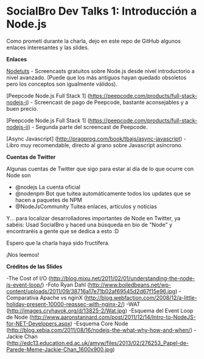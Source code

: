 SocialBro Dev Talks 1: Introducción a Node.js
===========================================

Como prometí durante la charla, dejo en este repo de GitHub algunos enlaces interesantes y las slides.

**Enlaces**

[Nodetuts](http://nodetuts.com/) - Screencasts gratuitos sobre Node.js desde nivel introductorio a nivel avanzado.
(Puede que los más antiguos hayan quedado obsoletos pero los conceptos son igualmente válidos).

[Peepcode Node.js Full Stack 1] (https://peepcode.com/products/full-stack-nodejs-i) - Screencast de pago de Peepcode, bastante aconsejables y a buen precio.

[Peepcode Node.js Full Stack 1] (https://peepcode.com/products/full-stack-nodejs-ii) - Segunda parte del screencast de Peepcode.

[Async Javascript] (http://pragprog.com/book/tbajs/async-javascript) - Libro muy recomendable, directo al grano sobre Javascript asíncrono.

**Cuentas de Twitter**

Algunas cuentas de Twitter que sigo para estar al día de lo que ocurre con Node son

- @nodejs La cuenta oficial
- @nodenpm Bot que tuitea automáticamente todos los updates que se hacen a paquetes de NPM
- @NodeJsCommunity Tuitea enlaces, artículos y noticias

Y... para localizar desarrolladores importantes de Node en Twitter, ya sabéis: Usad SocialBro y haced una búsqueda
en bio de "Node" y encontraréis a gente que se dedica a esto :D

Espero que la charla haya sido fructífera.

¡Nos leemos!




**Créditos de las Slides**

-The Cost of I/O (http://blog.mixu.net/2011/02/01/understanding-the-node-js-event-loop/)
-Foto Ryan Dahl (http://www.boiledbeans.net/wp-content/uploads/2011/09/38716a17e71b02af69545d2d67f15e96.jpg)
-Comparativa Apache vs nginX (http://blog.webfaction.com/2008/12/a-little-holiday-present-10000-reqssec-with-nginx-2/)
-WAT (http://images.cryhavok.org/d/13825-2/Wat.jpg)
-Esquema del Event Loop de Node (http://www.aaronstannard.com/post/2011/12/14/Intro-to-NodeJS-for-NET-Developers.aspx)
-Esquema Core Node (http://blog.xebia.com/2011/08/16/nodejs-the-what-why-how-and-when/)
-Jackie Chan (http://edc13.education.ed.ac.uk/amyw/files/2013/02/276253_Papel-de-Parede-Meme-Jackie-Chan_1600x900.jpg)
